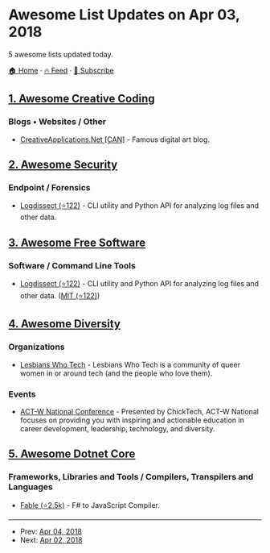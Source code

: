 # Awesome List Updates on Apr 03, 2018

5 awesome lists updated today.

[🏠 Home](/README.md) · [🔥 Feed](https://test.trackawesomelist.com/feed.xml) · [📮 Subscribe](https://trackawesomelist.us17.list-manage.com/subscribe?u=d2f0117aa829c83a63ec63c2f&id=36a103854c)



## [1. Awesome Creative Coding](/content/terkelg/awesome-creative-coding/README.md)

### Blogs • Websites / Other

*   [CreativeApplications.Net \[CAN\]](http://creativeapplications.net/) - Famous digital art blog.

## [2. Awesome Security](/content/sbilly/awesome-security/README.md)

### Endpoint / Forensics

*   [Logdissect (⭐122)](https://github.com/dogoncouch/logdissect) - CLI utility and Python API for analyzing log files and other data.

## [3. Awesome Free Software](/content/johnjago/awesome-free-software/README.md)

### Software / Command Line Tools

*   [Logdissect (⭐122)](https://github.com/dogoncouch/logdissect/) - CLI utility and Python API for analyzing log files and other data. ([MIT (⭐122)](https://github.com/dogoncouch/logdissect/blob/master/LICENSE))

## [4. Awesome Diversity](/content/folkswhocode/awesome-diversity/README.md)

### Organizations

*   [Lesbians Who Tech](https://lesbianswhotech.org/) - Lesbians Who Tech is a community of queer women in or around tech (and the people who love them).

### Events

*   [ACT-W National Conference](http://www.act-w.org/) - Presented by ChickTech, ACT-W National focuses on providing you with inspiring and actionable education in career development, leadership, technology, and diversity.

## [5. Awesome Dotnet Core](/content/thangchung/awesome-dotnet-core/README.md)

### Frameworks, Libraries and Tools / Compilers, Transpilers and Languages

*   [Fable (⭐2.5k)](https://github.com/fable-compiler/Fable) - F# to JavaScript Compiler.

---

- Prev: [Apr 04, 2018](/content/2018/04/04/README.md)
- Next: [Apr 02, 2018](/content/2018/04/02/README.md)
